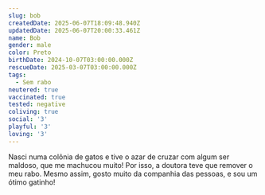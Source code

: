```yaml
---
slug: bob
createdDate: 2025-06-07T18:09:48.940Z
updatedDate: 2025-06-07T20:00:33.461Z
name: Bob
gender: male
color: Preto
birthDate: 2024-10-07T03:00:00.000Z
rescueDate: 2025-03-07T03:00:00.000Z
tags:
  - Sem rabo
neutered: true
vaccinated: true
tested: negative
coliving: true
social: '3'
playful: '3'
loving: '3'
---
```



Nasci numa colônia de gatos e tive o azar de cruzar com algum ser maldoso, que me machucou muito! Por isso, a doutora teve que remover o meu rabo. Mesmo assim, gosto muito da companhia das pessoas, e sou um ótimo gatinho!
